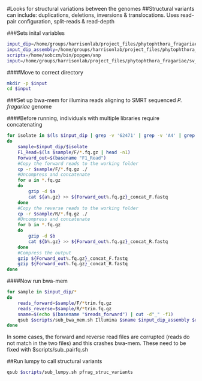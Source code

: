 #Looks for structural variations between the genomes
##Structural variants can include: duplications, deletions, inversions & translocations. Uses read-pair configuration, split-reads & read-depth

###Sets inital variables

```bash
input_dip=/home/groups/harrisonlab/project_files/phytophthora_fragariae/qc_dna/paired/P.fragariae
input_dip_assembly=/home/groups/harrisonlab/project_files/phytophthora_fragariae/summary_stats/95m_contigs_unmasked.fa
scripts=/home/sobczm/bin/popgen/snp
input=/home/groups/harrisonlab/project_files/phytophthora_fragariae/sv_calling
```

####Move to correct directory

```bash
mkdir -p $input
cd $input
```

###Set up bwa-mem for illumina reads aligning to SMRT sequenced *P. fragariae* genome

####Before running, individuals with multiple libraries require concatenating

```bash
for isolate in $(ls $input_dip | grep -v '62471' | grep -v 'A4' | grep -v 'Bc23' | grep -v 'Nov27' | grep -v 'Nov5' | grep -v 'Nov77' | grep -v 'ONT3' | grep -v 'SCRP245_v2')
do
    sample=$input_dip/$isolate
    F1_Read=$(ls $sample/F/*.fq.gz | head -n1)
    Forward_out=$(basename "F1_Read")
    #Copy the forward reads to the working folder
    cp -r $sample/F/*.fq.gz ./
    #Uncompress and concatenate
    for a in *.fq.gz
    do
        gzip -d $a
        cat ${a%.gz} >> ${Forward_out%.fq.gz}_concat_F.fastq
    done
    #Copy the reverse reads to the working folder
    cp -r $sample/R/*.fq.gz ./
    #Uncompress and concatenate
    for b in *.fq.gz
    do
        gzip -d $b
        cat ${b%.gz} >> ${Forward_out%.fq.gz}_concat_R.fastq
    done
    #Compress the output
    gzip ${Forward_out%.fq.gz}_concat_F.fastq
    gzip ${Forward_out%.fq.gz}_concat_R.fastq
done
```

####Now run bwa-mem

```bash
for sample in $input_dip/*
do
    reads_forward=$sample/F/*trim.fq.gz
    reads_reverse=$sample/R/*trim.fq.gz
    sname=$(echo $(basename "$reads_forward") | cut -d"_" -f1)
    qsub $scripts/sub_bwa_mem.sh Illumina $sname $input_dip_assembly $reads_forward $reads_reverse
done
```

In some cases, the forward and reverse read files are corrupted (reads do not match in the two files) and this crashes bwa-mem. These need to be fixed with $scripts/sub_pairfq.sh

##Run lumpy to call structural variants

```bash
qsub $scripts/sub_lumpy.sh pfrag_struc_variants
```
